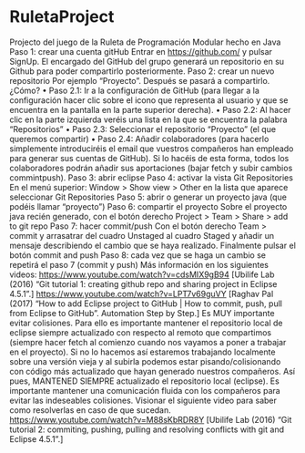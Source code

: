 # RuletaProject
Projecto del juego de la Ruleta de Programación Modular hecho en Java
Paso 1: crear una cuenta gitHub
Entrar en https://github.com/ y pulsar SignUp. El encargado del GitHub del grupo generará un
repositorio en su Github para poder compartirlo posteriormente.
Paso 2: crear un nuevo repositorio
Por ejemplo “Proyecto”. Después se pasará a compartirlo. ¿Cómo?
• Paso 2.1: Ir a la configuración de GitHub (para llegar a la configuración hacer clic sobre el
icono que representa al usuario y que se encuentra en la pantalla en la parte superior derecha).
• Paso 2.2: Al hacer clic en la parte izquierda veréis una lista en la que se encuentra la palabra
“Repositorios”
• Paso 2.3: Seleccionar el repositorio “Proyecto” (el que queremos compartir)
• Paso 2.4: Añadir colaboradores (para hacerlo simplemente introduciréis el email que vuestros
compañeros han empleado para generar sus cuentas de GitHub). Si lo hacéis de esta forma,
todos los colaboradores podrán añadir sus aportaciones (bajar fetch y subir cambios commintpush).
Paso 3: abrir eclipse
Paso 4: activar la vista Git Repositories
En el menú superior: Window > Show view > Other en la lista que aparece seleccionar Git Repositories
Paso 5: abrir o generar un proyecto java (que podéis llamar “proyecto”)
Paso 6: compartir el proyecto
Sobre el proyecto java recién generado, con el botón derecho Project > Team > Share > add to git repo
Paso 7: hacer commit/push
Con el botón derecho Team > commit y arrasatrar del cuadro Unstaged al cuadro Staged y añadir un
mensaje describiendo el cambio que se haya realizado. Finalmente pulsar el botón commit and push
Paso 8: cada vez que se haga un cambio se repetirá el paso 7 (commit y push)
Más información en los siguientes videos:
https://www.youtube.com/watch?v=cdsMIX9gB94 [Ubilife Lab (2016) “Git tutorial 1: creating github
repo and sharing project in Eclipse 4.5.1”.]
https://www.youtube.com/watch?v=LPT7v69guVY [Raghav Pal (2017) “How to add Eclipse project to
GitHub | How to commit, push, pull from Eclipse to GitHub”. Automation Step by Step.]
Es MUY importante evitar colisiones. Para ello es importante mantener el repositorio local de eclipse
siempre actualizado con respecto al remoto que compartimos (siempre hacer fetch al comienzo cuando
nos vayamos a poner a trabajar en el proyecto). Si no lo hacemos así estaremos trabajando localmente
sobre una versión vieja y al subirla podemos estar pisando/colisionando con código más actualizado
que hayan generado nuestros compañeros. Así pues, MANTENED SIEMPRE actualizado el repositorio
local (eclipse). Es importante mantener una comunicación fluida con los compañeros para evitar las
indeseables colisiones. Visionar el siguiente video para saber como resolverlas en caso de que sucedan.
https://www.youtube.com/watch?v=M88sKbRDR8Y [Ubilife Lab (2016) “Git tutorial 2: commiting,
pushing, pulling and resolving conflicts with git and Eclipse 4.5.1”.]
